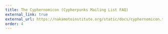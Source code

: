 ```yaml
---
title: The Cyphernomicon (Cypherpunks Mailing List FAQ)
external_link: true
external_url: https://nakamotoinstitute.org/static/docs/cyphernomicon.txt
order: 4
---
```

